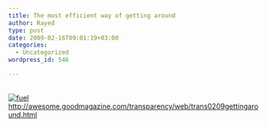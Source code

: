 ```yaml
---
title: The most efficient way of getting around
author: Rayed
type: post
date: 2009-02-16T09:01:19+03:00
categories:
  - Uncategorized
wordpress_id: 546

---
```

<p><a href="http://awesome.goodmagazine.com/transparency/web/trans0209gettingaround.html"><br />
<img src="http://rayed.com/wordpress/wp-content/uploads/2009/02/fuel.png" alt="fuel" title="fuel"  /><br />
http://awesome.goodmagazine.com/transparency/web/trans0209gettingaround.html<br />
</a></p>
